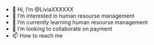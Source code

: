 - 👋 Hi, I’m @LiviaXXXXXX
- 👀 I’m interested in human resourse management
- 🌱 I’m currently learning human resourse management
- 💞️ I’m looking to collaborate on payment
- 📫 How to reach me 

<!---
LiviaXXXXXX/LiviaXXXXXX is a ✨ special ✨ repository because its `README.md` (this file) appears on your GitHub profile.
You can click the Preview link to take a look at your changes.
--->
